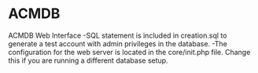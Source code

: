 ACMDB
=====

ACMDB Web Interface
-SQL statement is included in creation.sql to generate a test account with admin privileges in the database.
-The configuration for the web server is located in the core/init.php file. Change this if you are running a different database setup.